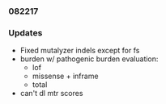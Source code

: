 ### 082217

### Updates
* Fixed mutalyzer indels except for fs
* burden w/ pathogenic burden evaluation:
    * lof
    * missense + inframe
    * total
* can't dl mtr scores
